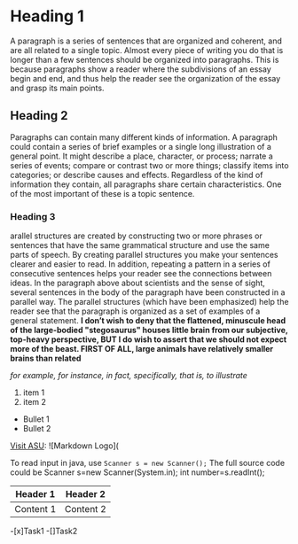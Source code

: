 # Heading 1 

A paragraph is a series of sentences that are organized and coherent, and are all related to a single topic. Almost every piece of writing you do that is longer than a few sentences should be organized into paragraphs. This is because paragraphs show a reader where the subdivisions of an essay begin and end, and thus help the reader see the organization of the essay and grasp its main points.
## Heading 2
Paragraphs can contain many different kinds of information. A paragraph could contain a series of brief examples or a single long illustration of a general point. It might describe a place, character, or process; narrate a series of events; compare or contrast two or more things; classify items into categories; or describe causes and effects. Regardless of the kind of information they contain, all paragraphs share certain characteristics. One of the most important of these is a topic sentence.
### Heading 3
arallel structures are created by constructing two or more phrases or sentences that have the same grammatical structure and use the same parts of speech. By creating parallel structures you make your sentences clearer and easier to read. In addition, repeating a pattern in a series of consecutive sentences helps your reader see the connections between ideas. In the paragraph above about scientists and the sense of sight, several sentences in the body of the paragraph have been constructed in a parallel way. The parallel structures (which have been emphasized) help the reader see that the paragraph is organized as a set of examples of a general statement.
**I don’t wish to deny that the flattened, minuscule head of the large-bodied "stegosaurus" houses little brain from our subjective, top-heavy perspective, BUT I do wish to assert that we should not expect more of the beast. FIRST OF ALL, large animals have relatively smaller brains than related**

_for example, for instance, in fact, specifically, that is, to illustrate_
1. item 1
2.  item 2
- Bullet 1
- Bullet 2

[Visit ASU](https://edugate.asu.edu.jo/login/index.php):
![Markdown Logo](

To read input in java, use `Scanner s = new Scanner();`
The full source code could be
    Scanner s=new Scanner(System.in);
    int number=s.readInt();
    
   | Header 1 | Header 2 |
   |---------|---------|
   |Content 1| Content 2 |
   -[x]Task1
   -[]Task2

